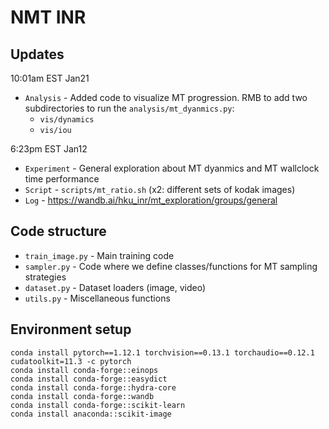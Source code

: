 # NMT INR

## Updates
10:01am EST Jan21
- `Analysis` - Added code to visualize MT progression. RMB to add two subdirectories to run the `analysis/mt_dyanmics.py`:
    - `vis/dynamics`
    - `vis/iou`

6:23pm EST Jan12 
- `Experiment` - General exploration about MT dyanmics and MT wallclock time performance
- `Script` - `scripts/mt_ratio.sh` (x2: different sets of kodak images)
- `Log` - https://wandb.ai/hku_inr/mt_exploration/groups/general

## Code structure
- `train_image.py` - Main training code
- `sampler.py` - Code where we define classes/functions for MT sampling strategies
- `dataset.py` - Dataset loaders (image, video)
- `utils.py` - Miscellaneous functions

## Environment setup
```
conda install pytorch==1.12.1 torchvision==0.13.1 torchaudio==0.12.1 cudatoolkit=11.3 -c pytorch
conda install conda-forge::einops
conda install conda-forge::easydict
conda install conda-forge::hydra-core
conda install conda-forge::wandb
conda install conda-forge::scikit-learn
conda install anaconda::scikit-image
```
